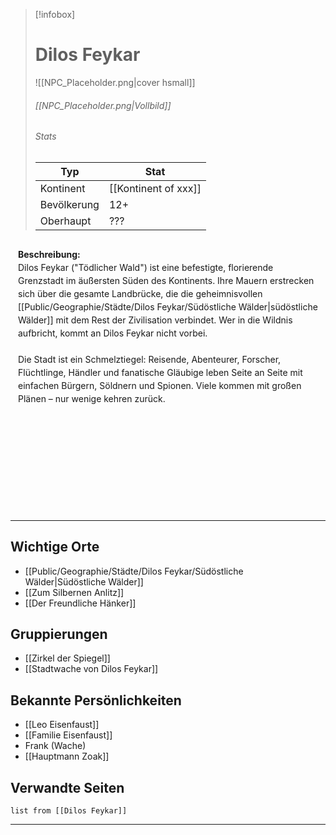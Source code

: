 > [!infobox]
> # Dilos Feykar
> ![[NPC_Placeholder.png|cover hsmall]]
> ###### [[NPC_Placeholder.png|Vollbild]]
> ###### Stats
> | Typ |  Stat |
> | ---- | ---- |
> | Kontinent | [[Kontinent of xxx]] |
> | Bevölkerung | 12+ |
> | Oberhaupt | ??? |


<div style="min-height: 410px; padding: 12px; border: 0px solid var(--text-faint); border-radius: 10px; background-color: var(--background-secondary); line-height: 1.5;">
<b>Beschreibung:</b><br>
Dilos Feykar ("Tödlicher Wald") ist eine befestigte, florierende Grenzstadt im äußersten Süden des Kontinents. Ihre Mauern erstrecken sich über die gesamte Landbrücke, die die geheimnisvollen [[Public/Geographie/Städte/Dilos Feykar/Südöstliche Wälder|südöstliche Wälder]] mit dem Rest der Zivilisation verbindet. Wer in die Wildnis aufbricht, kommt an Dilos Feykar nicht vorbei.<br><br>
Die Stadt ist ein Schmelztiegel: Reisende, Abenteurer, Forscher, Flüchtlinge, Händler und fanatische Gläubige leben Seite an Seite mit einfachen Bürgern, Söldnern und Spionen. Viele kommen mit großen Plänen – nur wenige kehren zurück.
</div>

---

## Wichtige Orte
- [[Public/Geographie/Städte/Dilos Feykar/Südöstliche Wälder|Südöstliche Wälder]]
- [[Zum Silbernen Anlitz]]
- [[Der Freundliche Hänker]]

## Gruppierungen

- [[Zirkel der Spiegel]]
- [[Stadtwache von Dilos Feykar]]

## Bekannte Persönlichkeiten

- [[Leo Eisenfaust]]
- [[Familie Eisenfaust]]
- Frank (Wache)
- [[Hauptmann Zoak]]

## Verwandte Seiten

```dataview
list from [[Dilos Feykar]]
```

---

